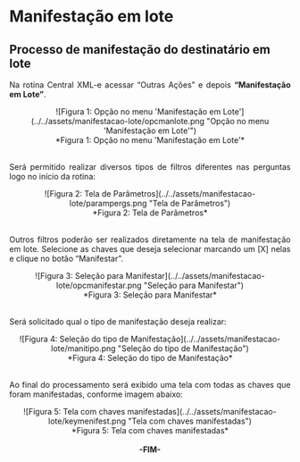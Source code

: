<style>
    p{
        text-align: justify;
    }
</style>

# Manifestação em lote

## Processo de manifestação do destinatário em lote

Na rotina Central XML-e acessar “Outras Ações” e depois **“Manifestação em Lote”**.

<center>![Figura 1: Opção no menu 'Manifestação em Lote'](../../assets/manifestacao-lote/opcmanlote.png "Opção no menu 'Manifestação em Lote'")
<br>*Figura 1: Opção no menu 'Manifestação em Lote'*<br></center>
<br>

Será permitido realizar diversos tipos de filtros diferentes nas perguntas logo no início da rotina:

<center>![Figura 2: Tela de Parâmetros](../../assets/manifestacao-lote/parampergs.png "Tela de Parâmetros")
<br>*Figura 2: Tela de Parâmetros*<br></center>
<br>

Outros filtros poderão ser realizados diretamente na tela de manifestação em lote.
Selecione as chaves que deseja selecionar marcando um [X] nelas e clique no botão “Manifestar”.

<center>![Figura 3: Seleção para Manifestar](../../assets/manifestacao-lote/opcmanifestar.png "Seleção para Manifestar")
<br>*Figura 3: Seleção para Manifestar*<br></center>
<br>

Será solicitado qual o tipo de manifestação deseja realizar:

<center>![Figura 4: Seleção do tipo de Manifestação](../../assets/manifestacao-lote/manitipo.png "Seleção do tipo de Manifestação")
<br>*Figura 4: Seleção do tipo de Manifestação*<br></center>
<br>

Ao final do processamento será exibido uma tela com todas as chaves que foram manifestadas, conforme imagem abaixo:

<center>![Figura 5: Tela com chaves manifestadas](../../assets/manifestacao-lote/keymenifest.png "Tela com chaves manifestadas")
<br>*Figura 5: Tela com chaves manifestadas*<br></center>
<br>

<div style="text-align: center; font-weight: bold;">-FIM-</div>